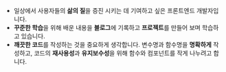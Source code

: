 - 일상에서 사용자들의 **삶의 질**을 증진 시키는 데 기여하고 싶은 프론트엔드 개발자입니다.
- **꾸준한 학습**을 위해 배운 내용을 **블로그**에 기록하고 **프로젝트**를 만들어 보며 학습하고 있습니다.
- **깨끗한 코드**를 작성하는 것을 중요하게 생각합니다. 변수명과 함수명을 **명확하게** 작성하고, 코드의 **재사용성**과 **유지보수성**을 위해 함수와 컴포넌트를 작게 나누려고 합니다. 
